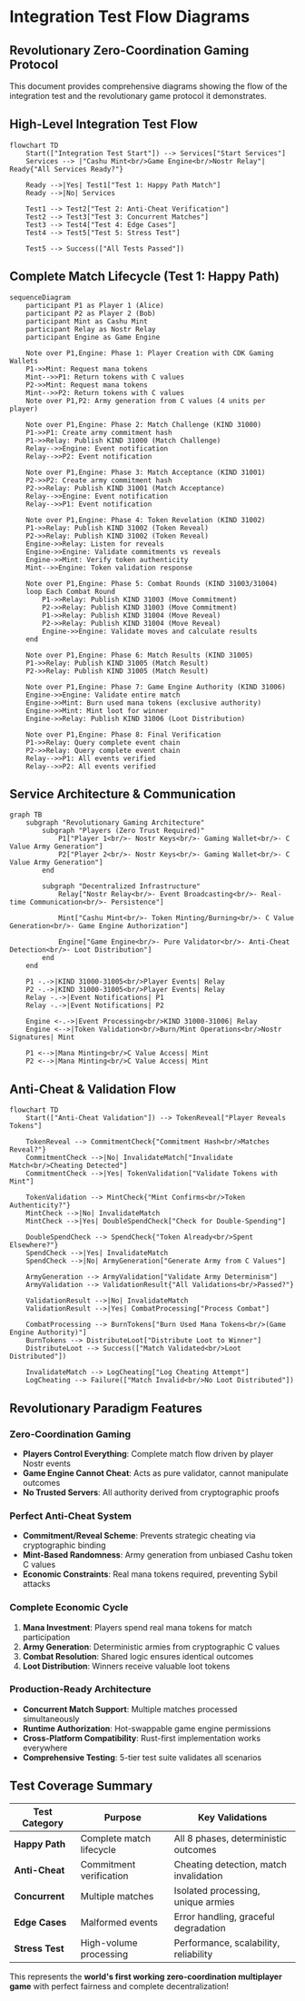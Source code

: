 # Integration Test Flow Diagrams
## Revolutionary Zero-Coordination Gaming Protocol

This document provides comprehensive diagrams showing the flow of the integration test and the revolutionary game protocol it demonstrates.

## High-Level Integration Test Flow

```mermaid
flowchart TD
    Start(["Integration Test Start"]) --> Services["Start Services"]
    Services --> |"Cashu Mint<br/>Game Engine<br/>Nostr Relay"| Ready{"All Services Ready?"}
    
    Ready -->|Yes| Test1["Test 1: Happy Path Match"]
    Ready -->|No| Services
    
    Test1 --> Test2["Test 2: Anti-Cheat Verification"]
    Test2 --> Test3["Test 3: Concurrent Matches"]
    Test3 --> Test4["Test 4: Edge Cases"]
    Test4 --> Test5["Test 5: Stress Test"]
    
    Test5 --> Success(["All Tests Passed"])
```

## Complete Match Lifecycle (Test 1: Happy Path)

```mermaid
sequenceDiagram
    participant P1 as Player 1 (Alice)
    participant P2 as Player 2 (Bob)
    participant Mint as Cashu Mint
    participant Relay as Nostr Relay
    participant Engine as Game Engine

    Note over P1,Engine: Phase 1: Player Creation with CDK Gaming Wallets
    P1->>Mint: Request mana tokens
    Mint-->>P1: Return tokens with C values
    P2->>Mint: Request mana tokens  
    Mint-->>P2: Return tokens with C values
    Note over P1,P2: Army generation from C values (4 units per player)

    Note over P1,Engine: Phase 2: Match Challenge (KIND 31000)
    P1->>P1: Create army commitment hash
    P1->>Relay: Publish KIND 31000 (Match Challenge)
    Relay-->>Engine: Event notification
    Relay-->>P2: Event notification

    Note over P1,Engine: Phase 3: Match Acceptance (KIND 31001)
    P2->>P2: Create army commitment hash
    P2->>Relay: Publish KIND 31001 (Match Acceptance)
    Relay-->>Engine: Event notification
    Relay-->>P1: Event notification

    Note over P1,Engine: Phase 4: Token Revelation (KIND 31002)
    P1->>Relay: Publish KIND 31002 (Token Reveal)
    P2->>Relay: Publish KIND 31002 (Token Reveal)
    Engine->>Relay: Listen for reveals
    Engine->>Engine: Validate commitments vs reveals
    Engine->>Mint: Verify token authenticity
    Mint-->>Engine: Token validation response

    Note over P1,Engine: Phase 5: Combat Rounds (KIND 31003/31004)
    loop Each Combat Round
        P1->>Relay: Publish KIND 31003 (Move Commitment)
        P2->>Relay: Publish KIND 31003 (Move Commitment) 
        P1->>Relay: Publish KIND 31004 (Move Reveal)
        P2->>Relay: Publish KIND 31004 (Move Reveal)
        Engine->>Engine: Validate moves and calculate results
    end

    Note over P1,Engine: Phase 6: Match Results (KIND 31005)
    P1->>Relay: Publish KIND 31005 (Match Result)
    P2->>Relay: Publish KIND 31005 (Match Result)

    Note over P1,Engine: Phase 7: Game Engine Authority (KIND 31006)
    Engine->>Engine: Validate entire match
    Engine->>Mint: Burn used mana tokens (exclusive authority)
    Engine->>Mint: Mint loot for winner
    Engine->>Relay: Publish KIND 31006 (Loot Distribution)

    Note over P1,Engine: Phase 8: Final Verification
    P1->>Relay: Query complete event chain
    P2->>Relay: Query complete event chain
    Relay-->>P1: All events verified
    Relay-->>P2: All events verified
```

## Service Architecture & Communication

```mermaid
graph TB
    subgraph "Revolutionary Gaming Architecture"
        subgraph "Players (Zero Trust Required)"
            P1["Player 1<br/>- Nostr Keys<br/>- Gaming Wallet<br/>- C Value Army Generation"]
            P2["Player 2<br/>- Nostr Keys<br/>- Gaming Wallet<br/>- C Value Army Generation"]
        end
        
        subgraph "Decentralized Infrastructure"
            Relay["Nostr Relay<br/>- Event Broadcasting<br/>- Real-time Communication<br/>- Persistence"]
            
            Mint["Cashu Mint<br/>- Token Minting/Burning<br/>- C Value Generation<br/>- Game Engine Authorization"]
            
            Engine["Game Engine<br/>- Pure Validator<br/>- Anti-Cheat Detection<br/>- Loot Distribution"]
        end
    end

    P1 -.->|KIND 31000-31005<br/>Player Events| Relay
    P2 -.->|KIND 31000-31005<br/>Player Events| Relay
    Relay -.->|Event Notifications| P1
    Relay -.->|Event Notifications| P2

    Engine <-.->|Event Processing<br/>KIND 31000-31006| Relay
    Engine <-->|Token Validation<br/>Burn/Mint Operations<br/>Nostr Signatures| Mint

    P1 <-->|Mana Minting<br/>C Value Access| Mint
    P2 <-->|Mana Minting<br/>C Value Access| Mint
```

## Anti-Cheat & Validation Flow

```mermaid
flowchart TD
    Start(["Anti-Cheat Validation"]) --> TokenReveal["Player Reveals Tokens"]
    
    TokenReveal --> CommitmentCheck{"Commitment Hash<br/>Matches Reveal?"}
    CommitmentCheck -->|No| InvalidateMatch["Invalidate Match<br/>Cheating Detected"]
    CommitmentCheck -->|Yes| TokenValidation["Validate Tokens with Mint"]
    
    TokenValidation --> MintCheck{"Mint Confirms<br/>Token Authenticity?"}
    MintCheck -->|No| InvalidateMatch
    MintCheck -->|Yes| DoubleSpendCheck["Check for Double-Spending"]
    
    DoubleSpendCheck --> SpendCheck{"Token Already<br/>Spent Elsewhere?"}
    SpendCheck -->|Yes| InvalidateMatch
    SpendCheck -->|No| ArmyGeneration["Generate Army from C Values"]
    
    ArmyGeneration --> ArmyValidation["Validate Army Determinism"]
    ArmyValidation --> ValidationResult{"All Validations<br/>Passed?"}
    
    ValidationResult -->|No| InvalidateMatch
    ValidationResult -->|Yes| CombatProcessing["Process Combat"]
    
    CombatProcessing --> BurnTokens["Burn Used Mana Tokens<br/>(Game Engine Authority)"]
    BurnTokens --> DistributeLoot["Distribute Loot to Winner"]
    DistributeLoot --> Success(["Match Validated<br/>Loot Distributed"])
    
    InvalidateMatch --> LogCheating["Log Cheating Attempt"]
    LogCheating --> Failure(["Match Invalid<br/>No Loot Distributed"])
```

## Revolutionary Paradigm Features

### Zero-Coordination Gaming
- **Players Control Everything**: Complete match flow driven by player Nostr events
- **Game Engine Cannot Cheat**: Acts as pure validator, cannot manipulate outcomes
- **No Trusted Servers**: All authority derived from cryptographic proofs

### Perfect Anti-Cheat System
- **Commitment/Reveal Scheme**: Prevents strategic cheating via cryptographic binding
- **Mint-Based Randomness**: Army generation from unbiased Cashu token C values
- **Economic Constraints**: Real mana tokens required, preventing Sybil attacks

### Complete Economic Cycle
1. **Mana Investment**: Players spend real mana tokens for match participation
2. **Army Generation**: Deterministic armies from cryptographic C values  
3. **Combat Resolution**: Shared logic ensures identical outcomes
4. **Loot Distribution**: Winners receive valuable loot tokens

### Production-Ready Architecture
- **Concurrent Match Support**: Multiple matches processed simultaneously
- **Runtime Authorization**: Hot-swappable game engine permissions
- **Cross-Platform Compatibility**: Rust-first implementation works everywhere
- **Comprehensive Testing**: 5-tier test suite validates all scenarios

## Test Coverage Summary

| Test Category | Purpose | Key Validations |
|---------------|---------|-----------------|
| **Happy Path** | Complete match lifecycle | All 8 phases, deterministic outcomes |
| **Anti-Cheat** | Commitment verification | Cheating detection, match invalidation |
| **Concurrent** | Multiple matches | Isolated processing, unique armies |
| **Edge Cases** | Malformed events | Error handling, graceful degradation |
| **Stress Test** | High-volume processing | Performance, scalability, reliability |

This represents the **world's first working zero-coordination multiplayer game** with perfect fairness and complete decentralization!